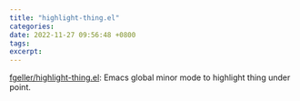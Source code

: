```yaml
---
title: "highlight-thing.el"
categories: 
date: 2022-11-27 09:56:48 +0800
tags: 
excerpt: 
---
```


[fgeller/highlight-thing.el](https://github.com/fgeller/highlight-thing.el): Emacs global minor mode to highlight thing under point.












